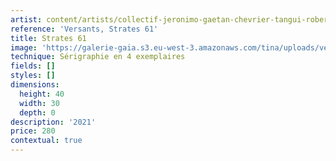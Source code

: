 ```yaml
---
artist: content/artists/collectif-jeronimo-gaetan-chevrier-tangui-robert.md
reference: 'Versants, Strates 61'
title: Strates 61
image: 'https://galerie-gaia.s3.eu-west-3.amazonaws.com/tina/uploads/versants/STRATES 61 _ 30x40cm _ 4 ex _ web.jpg'
technique: Sérigraphie en 4 exemplaires
fields: []
styles: []
dimensions:
  height: 40
  width: 30
  depth: 0
description: '2021'
price: 280
contextual: true
---
```


